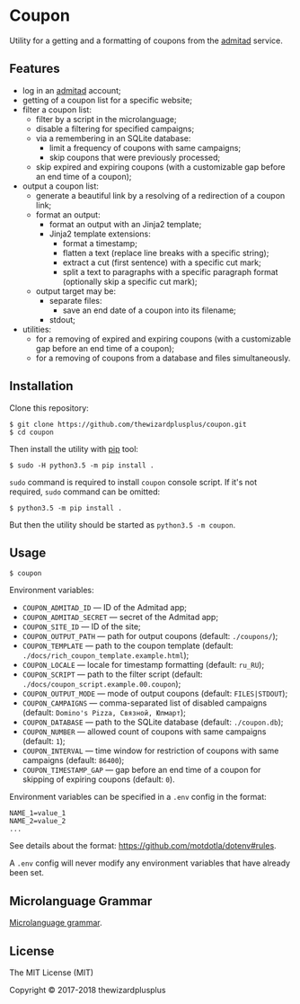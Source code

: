 # Coupon

Utility for a getting and a formatting of coupons from the [admitad](https://www.admitad.com/) service.

## Features

- log in an [admitad](https://www.admitad.com/) account;
- getting of a coupon list for a specific website;
- filter a coupon list:
  - filter by a script in the microlanguage;
  - disable a filtering for specified campaigns;
  - via a remembering in an SQLite database:
    - limit a frequency of coupons with same campaigns;
    - skip coupons that were previously processed;
  - skip expired and expiring coupons (with a customizable gap before an end time of a coupon);
- output a coupon list:
  - generate a beautiful link by a resolving of a redirection of a coupon link;
  - format an output:
    - format an output with an Jinja2 template;
    - Jinja2 template extensions:
      - format a timestamp;
      - flatten a text (replace line breaks with a specific string);
      - extract a cut (first sentence) with a specific cut mark;
      - split a text to paragraphs with a specific paragraph format (optionally skip a specific cut mark);
  - output target may be:
    - separate files:
      - save an end date of a coupon into its filename;
    - stdout;
- utilities:
  - for a removing of expired and expiring coupons (with a customizable gap before an end time of a coupon);
  - for a removing of coupons from a database and files simultaneously.

## Installation

Clone this repository:

```
$ git clone https://github.com/thewizardplusplus/coupon.git
$ cd coupon
```

Then install the utility with [pip](https://pip.pypa.io/) tool:

```
$ sudo -H python3.5 -m pip install .
```

`sudo` command is required to install `coupon` console script. If it's not required, `sudo` command can be omitted:

```
$ python3.5 -m pip install .
```

But then the utility should be started as `python3.5 -m coupon`.

## Usage

```
$ coupon
```

Environment variables:

- `COUPON_ADMITAD_ID` &mdash; ID of the Admitad app;
- `COUPON_ADMITAD_SECRET` &mdash; secret of the Admitad app;
- `COUPON_SITE_ID` &mdash; ID of the site;
- `COUPON_OUTPUT_PATH` &mdash; path for output coupons (default: `./coupons/`);
- `COUPON_TEMPLATE` &mdash; path to the coupon template (default: `./docs/rich_coupon_template.example.html`);
- `COUPON_LOCALE` &mdash; locale for timestamp formatting (default: `ru_RU`);
- `COUPON_SCRIPT` &mdash; path to the filter script (default: `./docs/coupon_script.example.00.coupon`);
- `COUPON_OUTPUT_MODE` &mdash; mode of output coupons (default: `FILES|STDOUT`);
- `COUPON_CAMPAIGNS` &mdash; comma-separated list of disabled campaigns (default: `Domino's Pizza, Связной, Юлмарт`);
- `COUPON_DATABASE` &mdash; path to the SQLite database (default: `./coupon.db`);
- `COUPON_NUMBER` &mdash; allowed count of coupons with same campaigns (default: `1`);
- `COUPON_INTERVAL` &mdash; time window for restriction of coupons with same campaigns (default: `86400`);
- `COUPON_TIMESTAMP_GAP` &mdash; gap before an end time of a coupon for skipping of expiring coupons (default: `0`).

Environment variables can be specified in a `.env` config in the format:

```
NAME_1=value_1
NAME_2=value_2
...
```

See details about the format: https://github.com/motdotla/dotenv#rules.

A `.env` config will never modify any environment variables that have already been set.

## Microlanguage Grammar

[Microlanguage grammar](docs/microlanguage_grammar.md).

## License

The MIT License (MIT)

Copyright &copy; 2017-2018 thewizardplusplus
